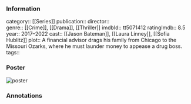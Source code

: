 ### Information
category:: [[Series]]
publication:: 
director::  
genre:: [[Crime]], [[Drama]], [[Thriller]]
imdbId:: tt5071412
ratingImdb:: 8.5
year:: 2017–2022
cast:: [[Jason Bateman]], [[Laura Linney]], [[Sofia Hublitz]]
plot:: A financial advisor drags his family from Chicago to the Missouri Ozarks, where he must launder money to appease a drug boss.
tags::


### Poster
![poster](https://m.media-amazon.com/images/M/MV5BZDUxMWNlMTUtYTljZS00MTE0LTlkYjktOTU1ODZjYzBhMTk0XkEyXkFqcGdeQXVyMTEyMjM2NDc2._V1_SX300.jpg)


### Annotations

